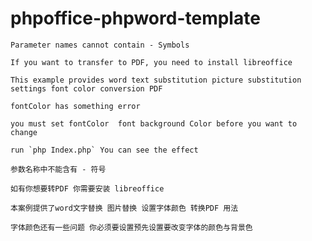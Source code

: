 # phpoffice-phpword-template

    Parameter names cannot contain - Symbols

    If you want to transfer to PDF, you need to install libreoffice

    This example provides word text substitution picture substitution settings font color conversion PDF

    fontColor has something error

    you must set fontColor  font background Color before you want to change 

    run `php Index.php` You can see the effect

    参数名称中不能含有 - 符号

    如有你想要转PDF 你需要安装 libreoffice

    本案例提供了word文字替换 图片替换 设置字体颜色 转换PDF 用法

    字体颜色还有一些问题 你必须要设置预先设置要改变字体的颜色与背景色 


